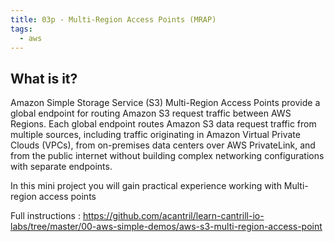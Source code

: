 ```yaml
---
title: 03p - Multi-Region Access Points (MRAP)
tags:
  - aws
---
```

## What is it?

Amazon Simple Storage Service (S3) Multi-Region Access Points provide a global endpoint for routing Amazon S3 request traffic between AWS Regions. Each global endpoint routes Amazon S3 data request traffic from multiple sources, including traffic originating in Amazon Virtual Private Clouds (VPCs), from on-premises data centers over AWS PrivateLink, and from the public internet without building complex networking configurations with separate endpoints.

In this mini project you will gain practical experience working with Multi-region access points

Full instructions : https://github.com/acantril/learn-cantrill-io-labs/tree/master/00-aws-simple-demos/aws-s3-multi-region-access-point
